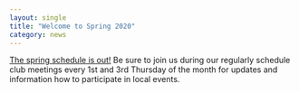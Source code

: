 ```yaml
---
layout: single
title: "Welcome to Spring 2020"
category: news
---
```


[The spring schedule is out!](/schedule) Be sure to join us during our regularly schedule club meetings every 1st and 3rd Thursday of the month for updates and information how to participate in local events.